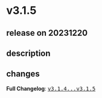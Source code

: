 # v3.1.5

## release on 20231220

## description

## changes

<strong>Full Changelog</strong>: <a class="commit-link" href="https://github.com/spring-cloud/spring-cloud-consul/compare/v3.1.4...v3.1.5"><tt>v3.1.4...v3.1.5</tt></a>

